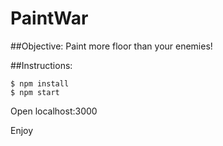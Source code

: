 # PaintWar

##Objective:
Paint more floor than your enemies!

##Instructions:
```
$ npm install
$ npm start
```
Open localhost:3000

Enjoy
